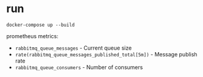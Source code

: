 # run

    docker-compose up --build

prometheus metrics:

- `rabbitmq_queue_messages` - Current queue size
- `rate(rabbitmq_queue_messages_published_total[5m])` - Message publish rate
- `rabbitmq_queue_consumers` - Number of consumers
